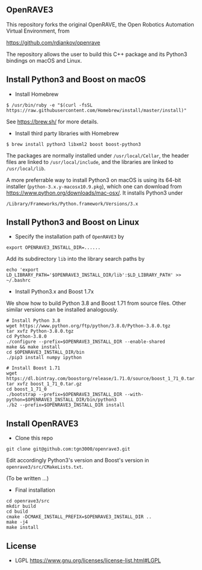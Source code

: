 OpenRAVE3
---------
This repository forks the original OpenRAVE, the Open Robotics Automation Virtual Environment, from

<https://github.com/rdiankov/openrave>

The repository allows the user to build this C++ package and its Python3 bindings on macOS and Linux.

Install Python3 and Boost on macOS
----------------------------------
* Install Homebrew
```
$ /usr/bin/ruby -e "$(curl -fsSL https://raw.githubusercontent.com/Homebrew/install/master/install)"
```
See <https://brew.sh/> for more details.

* Install third party libraries with Homebrew
```
$ brew install python3 libxml2 boost boost-python3
```

The packages are normally installed under `/usr/local/Cellar`, the header files are linked to `/usr/local/include`, and the libraries are linked to `/usr/local/lib`.

A more preferrable way to install Python3 on macOS is using its 64-bit installer (`python-3.x.y-macosx10.9.pkg`), which one can download from https://www.python.org/downloads/mac-osx/. It installs Python3 under 

```
/Library/Frameworks/Python.framework/Versions/3.x
```

Install Python3 and Boost on Linux
----------------------------------
* Specify the installation path of `OpenRAVE3` by
```
export OPENRAVE3_INSTALL_DIR=......
```
Add its subdirectory `lib` into the library search paths by
```
echo 'export LD_LIBRARY_PATH='$OPENRAVE3_INSTALL_DIR/lib':$LD_LIBRARY_PATH' >> ~/.bashrc
```

* Install Python3.x and Boost 1.7x

We show how to build Python 3.8 and Boost 1.71 from source files. Other similar versions can be installed analogously.

```
# Install Python 3.8
wget https://www.python.org/ftp/python/3.8.0/Python-3.8.0.tgz
tar xvfz Python-3.8.0.tgz
cd Python-3.8.0
./configure --prefix=$OPENRAVE3_INSTALL_DIR --enable-shared
make && make install
cd $OPENRAVE3_INSTALL_DIR/bin
./pip3 install numpy ipython
```

```
# Install Boost 1.71 
wget https://dl.bintray.com/boostorg/release/1.71.0/source/boost_1_71_0.tar.gz
tar xvfz boost_1_71_0.tar.gz
cd boost_1_71_0
./bootstrap --prefix=$OPENRAVE3_INSTALL_DIR --with-python=$OPENRAVE3_INSTALL_DIR/bin/python3
./b2 --prefix=$OPENRAVE3_INSTALL_DIR install
```

Install OpenRAVE3
-----------------
- Clone this repo
```
git clone git@github.com:tgn3000/openrave3.git
```
Edit accordingly Python3's version and Boost's version in `openrave3/src/CMakeLists.txt`.

(To be written ...)

- Final installation
```
cd openrave3/src
mkdir build
cd build
cmake -DCMAKE_INSTALL_PREFIX=$OPENRAVE3_INSTALL_DIR ..
make -j4
make install
```

License
-------
* LGPL <https://www.gnu.org/licenses/license-list.html#LGPL>
